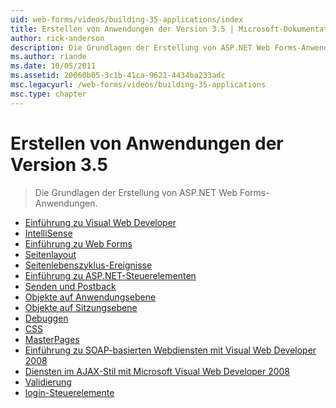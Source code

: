 ```yaml
---
uid: web-forms/videos/building-35-applications/index
title: Erstellen von Anwendungen der Version 3.5 | Microsoft-Dokumentation
author: rick-anderson
description: Die Grundlagen der Erstellung von ASP.NET Web Forms-Anwendungen.
ms.author: riande
ms.date: 10/05/2011
ms.assetid: 20060b05-3c1b-41ca-9621-4434ba233adc
msc.legacyurl: /web-forms/videos/building-35-applications
msc.type: chapter
---
```

<a name="building-35-applications"></a>Erstellen von Anwendungen der Version 3.5
====================
> Die Grundlagen der Erstellung von ASP.NET Web Forms-Anwendungen.


- [Einführung zu Visual Web Developer](intro-to-visual-web-developer.md)
- [IntelliSense](intellisense.md)
- [Einführung zu Web Forms](intro-to-web-forms.md)
- [Seitenlayout](page-layout.md)
- [Seitenlebenszyklus-Ereignisse](page-lifecycle-events.md)
- [Einführung zu ASP.NET-Steuerelementen](intro-to-aspnet-controls.md)
- [Senden und Postback](submit-and-postback.md)
- [Objekte auf Anwendungsebene](application-level-objects.md)
- [Objekte auf Sitzungsebene](session-level-objects.md)
- [Debuggen](debugging.md)
- [CSS](css.md)
- [MasterPages](masterpages.md)
- [Einführung zu SOAP-basierten Webdiensten mit Visual Web Developer 2008](an-introduction-to-soap-based-web-services-with-visual-web-developer-2008.md)
- [Diensten im AJAX-Stil mit Microsoft Visual Web Developer 2008](ajax-style-services-with-microsoft-visual-web-developer-2008.md)
- [Validierung](validation.md)
- [login-Steuerelemente](login-controls.md)
